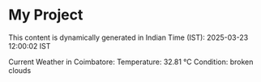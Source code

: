 # My Project

This content is dynamically generated in Indian Time (IST): 2025-03-23 12:00:02 IST


Current Weather in Coimbatore:
Temperature: 32.81 °C
Condition: broken clouds

